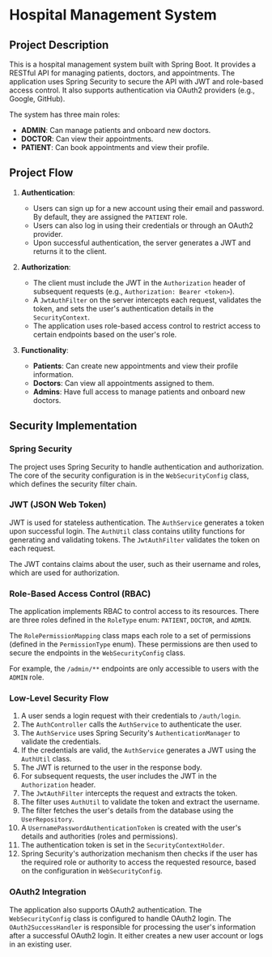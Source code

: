 # Hospital Management System

## Project Description

This is a hospital management system built with Spring Boot. It provides a RESTful API for managing patients, doctors, and appointments. The application uses Spring Security to secure the API with JWT and role-based access control. It also supports authentication via OAuth2 providers (e.g., Google, GitHub).

The system has three main roles:

*   **ADMIN**: Can manage patients and onboard new doctors.
*   **DOCTOR**: Can view their appointments.
*   **PATIENT**: Can book appointments and view their profile.

## Project Flow

1.  **Authentication**:
    *   Users can sign up for a new account using their email and password. By default, they are assigned the `PATIENT` role.
    *   Users can also log in using their credentials or through an OAuth2 provider.
    *   Upon successful authentication, the server generates a JWT and returns it to the client.

2.  **Authorization**:
    *   The client must include the JWT in the `Authorization` header of subsequent requests (e.g., `Authorization: Bearer <token>`).
    *   A `JwtAuthFilter` on the server intercepts each request, validates the token, and sets the user's authentication details in the `SecurityContext`.
    *   The application uses role-based access control to restrict access to certain endpoints based on the user's role.

3.  **Functionality**:
    *   **Patients**: Can create new appointments and view their profile information.
    *   **Doctors**: Can view all appointments assigned to them.
    *   **Admins**: Have full access to manage patients and onboard new doctors.

## Security Implementation

### Spring Security

The project uses Spring Security to handle authentication and authorization. The core of the security configuration is in the `WebSecurityConfig` class, which defines the security filter chain.

### JWT (JSON Web Token)

JWT is used for stateless authentication. The `AuthService` generates a token upon successful login. The `AuthUtil` class contains utility functions for generating and validating tokens. The `JwtAuthFilter` validates the token on each request.

The JWT contains claims about the user, such as their username and roles, which are used for authorization.

### Role-Based Access Control (RBAC)

The application implements RBAC to control access to its resources. There are three roles defined in the `RoleType` enum: `PATIENT`, `DOCTOR`, and `ADMIN`.

The `RolePermissionMapping` class maps each role to a set of permissions (defined in the `PermissionType` enum). These permissions are then used to secure the endpoints in the `WebSecurityConfig` class.

For example, the `/admin/**` endpoints are only accessible to users with the `ADMIN` role.

### Low-Level Security Flow

1.  A user sends a login request with their credentials to `/auth/login`.
2.  The `AuthController` calls the `AuthService` to authenticate the user.
3.  The `AuthService` uses Spring Security's `AuthenticationManager` to validate the credentials.
4.  If the credentials are valid, the `AuthService` generates a JWT using the `AuthUtil` class.
5.  The JWT is returned to the user in the response body.
6.  For subsequent requests, the user includes the JWT in the `Authorization` header.
7.  The `JwtAuthFilter` intercepts the request and extracts the token.
8.  The filter uses `AuthUtil` to validate the token and extract the username.
9.  The filter fetches the user's details from the database using the `UserRepository`.
10. A `UsernamePasswordAuthenticationToken` is created with the user's details and authorities (roles and permissions).
11. The authentication token is set in the `SecurityContextHolder`.
12. Spring Security's authorization mechanism then checks if the user has the required role or authority to access the requested resource, based on the configuration in `WebSecurityConfig`.

### OAuth2 Integration

The application also supports OAuth2 authentication. The `WebSecurityConfig` class is configured to handle OAuth2 login. The `OAuth2SuccessHandler` is responsible for processing the user's information after a successful OAuth2 login. It either creates a new user account or logs in an existing user.
